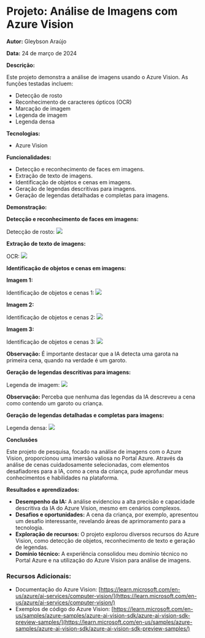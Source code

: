 # Projeto: Análise de Imagens com Azure Vision

**Autor:** Gleybson Araújo

**Data:** 24 de março de 2024

**Descrição:**

Este projeto demonstra a análise de imagens usando o Azure Vision. As funções testadas incluem:

-   Detecção de rosto
-   Reconhecimento de caracteres ópticos (OCR)
-   Marcação de imagem
-   Legenda de imagem
-   Legenda densa

**Tecnologias:**

-   Azure Vision

**Funcionalidades:**

-   Detecção e reconhecimento de faces em imagens.
-   Extração de texto de imagens.
-   Identificação de objetos e cenas em imagens.
-   Geração de legendas descritivas para imagens.
-   Geração de legendas detalhadas e completas para imagens.


**Demonstração:**

**Detecção e reconhecimento de faces em imagens:**

Detecção de rosto: <img src="/Imagens/face_detection.png">

**Extração de texto de imagens:**

OCR:  <img src="/Imagens/OCR.png">

**Identificação de objetos e cenas em imagens:**

**Imagem 1:**

Identificação de objetos e cenas 1:  <img src="/Imagens/image_captioning_1.png">

**Imagem 2:**

Identificação de objetos e cenas 2:  <img src="/Imagens/image_captioning_2.png">

**Imagem 3:**

Identificação de objetos e cenas 3:  <img src="/Imagens/image_captioning_3.png">

**Observação:** É importante destacar que a IA detecta uma garota na primeira cena, quando na verdade é um garoto.

**Geração de legendas descritivas para imagens:**

Legenda de imagem: <img src="/Imagens/image_tagging.png">

**Observação:** Perceba que nenhuma das legendas da IA descreveu a cena como contendo um garoto ou criança.

**Geração de legendas detalhadas e completas para imagens:**

Legenda densa:  <img src="/Imagens/dense_captioning.png">


**Conclusões**

Este projeto de pesquisa, focado na análise de imagens com o Azure Vision, proporcionou uma imersão valiosa no Portal Azure. Através da análise de cenas cuidadosamente selecionadas, com elementos desafiadores para a IA, como a cena da criança, pude aprofundar meus conhecimentos e habilidades na plataforma.

**Resultados e aprendizados:**

-   **Desempenho da IA:**  A análise evidenciou a alta precisão e capacidade descritiva da IA do Azure Vision, mesmo em cenários complexos.
-   **Desafios e oportunidades:**  A cena da criança, por exemplo, apresentou um desafio interessante, revelando áreas de aprimoramento para a tecnologia.
-   **Exploração de recursos:**  O projeto explorou diversos recursos do Azure Vision, como detecção de objetos, reconhecimento de texto e geração de legendas.
-   **Domínio técnico:**  A experiência consolidou meu domínio técnico no Portal Azure e na utilização do Azure Vision para análise de imagens.

### Recursos Adicionais:

-   Documentação do Azure Vision:  [https://learn.microsoft.com/en-us/azure/ai-services/computer-vision/](https://learn.microsoft.com/en-us/azure/ai-services/computer-vision/)
-   Exemplos de código do Azure Vision:  [https://learn.microsoft.com/en-us/samples/azure-samples/azure-ai-vision-sdk/azure-ai-vision-sdk-preview-samples/](https://learn.microsoft.com/en-us/samples/azure-samples/azure-ai-vision-sdk/azure-ai-vision-sdk-preview-samples/)